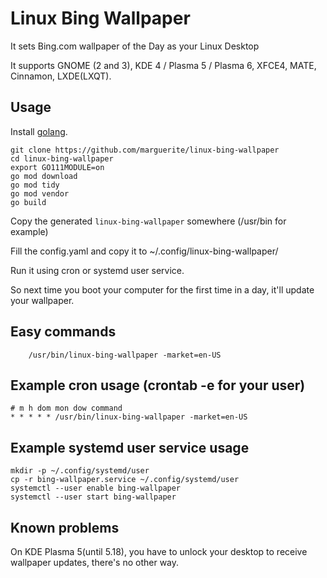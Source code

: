 # Linux Bing Wallpaper

It sets Bing.com wallpaper of the Day as your Linux Desktop

It supports GNOME (2 and 3), KDE 4 / Plasma 5 / Plasma 6, XFCE4, MATE, Cinnamon, LXDE(LXQT).

## Usage

Install [golang](https://golang.org).

    git clone https://github.com/marguerite/linux-bing-wallpaper
    cd linux-bing-wallpaper
    export GO111MODULE=on
    go mod download
    go mod tidy
    go mod vendor
    go build

Copy the generated `linux-bing-wallpaper` somewhere (/usr/bin for example)

Fill the config.yaml and copy it to ~/.config/linux-bing-wallpaper/

Run it using cron or systemd user service.

So next time you boot your computer for the first time in a day, it'll update your wallpaper.

## Easy commands

        /usr/bin/linux-bing-wallpaper -market=en-US

## Example cron usage (crontab -e for your user)

```
# m h dom mon dow command
* * * * * /usr/bin/linux-bing-wallpaper -market=en-US
```

## Example systemd user service usage

    mkdir -p ~/.config/systemd/user
    cp -r bing-wallpaper.service ~/.config/systemd/user
    systemctl --user enable bing-wallpaper
    systemctl --user start bing-wallpaper

## Known problems

On KDE Plasma 5(until 5.18), you have to unlock your desktop to receive wallpaper updates, there's no other way.


